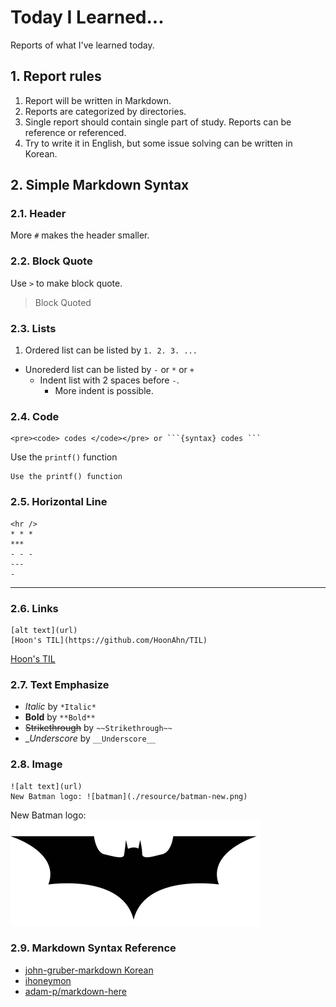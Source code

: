 # Today I Learned...

Reports of what I've learned today.

## 1. Report rules

1. Report will be written in Markdown.
2. Reports are categorized by directories.
3. Single report should contain single part of study. Reports can be reference or referenced.
4. Try to write it in English, but some issue solving can be written in Korean.

## 2. Simple Markdown Syntax

### 2.1. Header

More ```#``` makes the header smaller.

### 2.2. Block Quote

Use ```>``` to make block quote.

> Block Quoted

### 2.3. Lists

1. Ordered list can be listed by ```1. 2. 3. ...```
- Unorederd list can be listed by ```-``` or ```*``` or ```+```
  - Indent list with 2 spaces before ```-```.
    - More indent is possible.

### 2.4. Code

```
<pre><code> codes </code></pre> or ```{syntax} codes ```
```

Use the `printf()` function

```
Use the printf() function
```

### 2.5. Horizontal Line

```
<hr />
* * *
***
- - -
---
-
```

---

### 2.6. Links

```
[alt text](url)
[Hoon's TIL](https://github.com/HoonAhn/TIL)
```

[Hoon's TIL](https://github.com/HoonAhn/TIL)

### 2.7. Text Emphasize

- *Italic* by ```*Italic*```
- **Bold** by ```**Bold**```
- ~~Strikethrough~~ by ```~~Strikethrough~~```
- __Underscore_ by ```__Underscore__```

### 2.8. Image

```
![alt text](url)
New Batman logo: ![batman](./resource/batman-new.png)
```

New Batman logo: ![batman](./resource/batman-new.png)

### 2.9. Markdown Syntax Reference

- [john-gruber-markdown Korean](https://nolboo.kim/blog/2013/09/07/john-gruber-markdown/)
- [ihoneymon](https://gist.github.com/ihoneymon/652be052a0727ad59601#this-is-an-h1)
- [adam-p/markdown-here](https://github.com/adam-p/markdown-here/wiki/Markdown-Cheatsheet#blockquotes)

